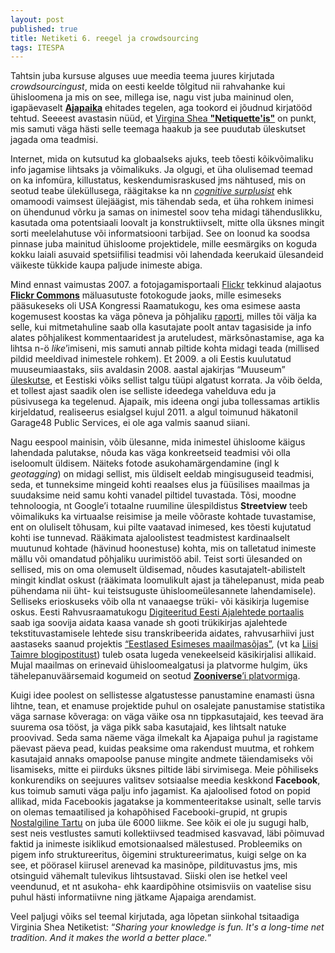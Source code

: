 ```yaml
---
layout: post
published: true
title: Netiketi 6. reegel ja crowdsourcing
tags: ITESPA
---
```


Tahtsin juba kursuse alguses uue meedia teema juures kirjutada *crowdsourcingust*, mida on eesti keelde tõlgitud nii rahvahanke kui ühisloomena ja mis on see, millega ise, nagu vist juba maininud olen, igapäevaselt [**Ajapaika**](http://ajapaik.ee) ehitades tegelen, aga tookord ei jõudnud kirjatööd tehtud. Seeeest avastasin nüüd, et [Virgina Shea **"Netiquette'is"**](http://www.albion.com/netiquette/) on punkt, mis samuti väga hästi selle teemaga haakub ja see puudutab üleskutset jagada oma teadmisi.

Internet, mida on kutsutud ka globaalseks ajuks, teeb tõesti kõikvõimaliku info jagamise lihtsaks ja võimalikuks. Ja olgugi, et üha olulisemad teemad on ka infomüra, killustatus, keskendumisraskused jms nähtused, mis on seotud teabe üleküllusega, räägitakse ka nn [*cognitive surplusist*](https://en.wikipedia.org/wiki/Cognitive_Surplus) ehk omamoodi vaimsest ülejäägist, mis tähendab seda, et üha rohkem inimesi on ühendunud võrku ja samas on inimestel soov teha midagi tähenduslikku, kasutada oma potentsiaali loovalt ja konstruktiivselt, mitte olla üksnes mingit sorti meelelahutuse või informatsiooni tarbijad. See on loonud ka soodsa pinnase juba mainitud ühisloome projektidele, mille eesmärgiks on koguda kokku laiali asuvaid spetsiifilisi teadmisi või lahendada keerukaid ülesandeid väikeste tükkide kaupa paljude inimeste abiga.

Mind ennast vaimustas 2007. a fotojagamisportaali [Flickr](http://flickr.com) tekkinud alajaotus [**Flickr Commons**](http://flickr.com/commons) mäluasutuste fotokogude jaoks, mille esimeseks pääsukeseks oli USA Kongressi Raamatukogu, kes oma esimese aasta kogemusest koostas ka väga põneva ja põhjaliku [raporti](http://www.loc.gov/rr/print/flickr_pilot.html), milles tõi välja ka selle, kui mitmetahuline saab olla kasutajate poolt antav tagasiside ja info alates põhjalikest kommentaaridest ja aruteludest, märksõnastamise, aga ka lihtsa n-ö *like*’imiseni, mis samuti annab piltide kohta midagi teada (millised pildid meeldivad inimestele rohkem). Et 2009. a oli Eestis kuulutatud muuseumiaastaks, siis avaldasin 2008. aastal ajakirjas “Muuseum” [üleskutse](http://fotoparand.org.ee/wp/wp-content/uploads/2012/04/muuseum24_Puik_artikkel.pdf), et Eestiski võiks sellist talgu tüüpi algatust korrata. Ja võib öelda, et tollest ajast saadik olen ise selliste ideedega vahelduva edu ja püsivusega ka tegelenud. Ajapaik, mis ideena ongi juba tollessamas artiklis kirjeldatud, realiseerus esialgsel kujul 2011. a algul toimunud häkatonil Garage48 Public Services, ei ole aga valmis saanud siiani.

Nagu eespool mainisin, võib ülesanne, mida inimestel ühisloome käigus lahendada palutakse, nõuda kas väga konkreetseid teadmisi või olla iseloomult üldisem. Näiteks fotode asukohamärgendamine (ingl k *geotagging*) on midagi sellist, mis üldiselt eeldab mingisuguseid teadmisi, seda, et tunneksime mingeid kohti reaalses elus ja füüsilises maailmas ja suudaksime neid samu kohti vanadel piltidel tuvastada. Tõsi, moodne tehnoloogia, nt Google’i totaalne ruumiline ülespildistus **Streetview** teeb võimalikuks ka virtuaalse reisimise ja meile võõraste kohtade tuvastamise, ent on oluliselt tõhusam, kui pilte vaatavad inimesed, kes tõesti kujutatud kohti ise tunnevad. Rääkimata ajaloolistest teadmistest kardinaalselt muutunud kohtade (hävinud hoonestuse) kohta, mis on talletatud inimeste mällu või omandatud põhjaliku uurimistöö abil. Teist sorti ülesanded on sellised, mis on oma olemuselt üldisemad, nõudes kasutajatelt-abilistelt mingit kindlat oskust (rääkimata loomulikult ajast ja tähelepanust, mida peab pühendama nii üht- kui teistsuguste ühisloomeülesannete lahendamisele). Selliseks erioskuseks võib olla nt vanaaegse trüki- või käsikirja lugemise oskus. Eesti Rahvusraamatukogu [Digiteeritud Eesti Ajalehtede portaalis](http://dea.digar.ee) saab iga soovija aidata kaasa vanade sh gooti trükikirjas ajalehtede tekstituvastamisele lehtede sisu transkribeerida aidates, rahvusarhiivi just aastaseks saanud projektis [“Eestlased Esimeses maailmasõjas”](http://www.ra.ee/ilmasoda), (vt ka [Liisi Taimre blogipostitust](https://ltmre.wordpress.com/2015/10/16/kultuuriparand-ja-uus-meedia/)) tuleb osata lugeda venekeelseid käsikirjalisi allikaid. Mujal maailmas on erinevaid ühisloomealgatusi ja platvorme hulgim, üks tähelepanuväärsemaid kogumeid on seotud [**Zooniverse**’i platvormiga](https://www.zooniverse.org/).

Kuigi idee poolest on sellistesse algatustesse panustamine enamasti üsna lihtne, tean, et enamuse projektide puhul on osalejate panustamise statistika väga sarnase kõveraga: on väga väike osa nn tippkasutajaid, kes teevad ära suurema osa tööst, ja väga pikk saba kasutajaid, kes lihtsalt natuke proovivad. Seda sama näeme väga ilmekalt ka Ajapaiga puhul ja ragistame päevast päeva pead, kuidas peaksime oma rakendust muutma, et rohkem kasutajaid annaks omapoolse panuse mingite andmete täiendamiseks või lisamiseks, mitte ei piirduks üksnes piltide läbi sirvimisega. Meie põhiliseks konkurendiks on seejuures valitsev sotsiaalse meedia keskkond **Facebook**, kus toimub samuti väga palju info jagamist. Ka ajaloolised fotod on popid allikad, mida Facebookis jagatakse ja kommenteeritakse usinalt, selle tarvis on olemas temaatilised ja kohapõhised Facebooki-grupid, nt grupis [Nostalgiline Tartu](https://www.facebook.com/groups/1416062955340151/) on juba üle 6000 liikme. See kõik ei ole ju sugugi halb, sest neis vestlustes samuti kollektiivsed teadmised kasvavad, läbi põimuvad faktid ja inimeste isiklikud emotsionaalsed mälestused. Probleemiks on pigem info struktureeritus, õigemini struktureerimatus, kuigi selge on ka see, et pöörasel kiirusel arenevad ka masinõpe, pildituvastus jms, mis otsinguid vähemalt tulevikus lihtsustavad. Siiski olen ise hetkel veel veendunud, et nt asukoha- ehk kaardipõhine otsimisviis on vaatelise sisu puhul hästi informatiivne ning jätkame Ajapaiga arendamist.

Veel paljugi võiks sel teemal kirjutada, aga lõpetan siinkohal tsitaadiga Virginia Shea Netiketist: “*Sharing your knowledge is fun. It's a long-time net tradition. And it makes the world a better place.*”
